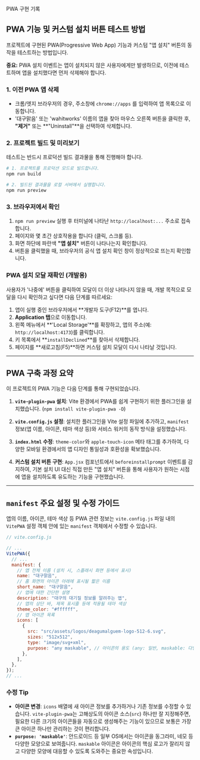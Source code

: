PWA 구현 기록

## PWA 기능 및 커스텀 설치 버튼 테스트 방법

프로젝트에 구현된 PWA(Progressive Web App) 기능과 커스텀 "앱 설치" 버튼의 동작을 테스트하는 방법입니다.

**중요:** PWA 설치 이벤트는 앱이 설치되지 않은 사용자에게만 발생하므로, 이전에 테스트하며 앱을 설치했다면 먼저 삭제해야 합니다.

### 1. 이전 PWA 앱 삭제

- 크롬/엣지 브라우저의 경우, 주소창에 `chrome://apps` 를 입력하여 앱 목록으로 이동합니다.
- '대구맑음' 또는 'wahitworks' 이름의 앱을 찾아 마우스 오른쪽 버튼을 클릭한 후, **"제거"** 또는 **"Uninstall"**을 선택하여 삭제합니다.

### 2. 프로젝트 빌드 및 미리보기

테스트는 반드시 프로덕션 빌드 결과물을 통해 진행해야 합니다.

```bash
# 1. 프로젝트를 프로덕션 모드로 빌드합니다.
npm run build

# 2. 빌드된 결과물을 로컬 서버에서 실행합니다.
npm run preview
```

### 3. 브라우저에서 확인

1.  `npm run preview` 실행 후 터미널에 나타난 `http://localhost:...` 주소로 접속합니다.
2.  페이지와 몇 초간 상호작용을 합니다 (클릭, 스크롤 등).
3.  화면 하단에 파란색 **"앱 설치"** 버튼이 나타나는지 확인합니다.
4.  버튼을 클릭했을 때, 브라우저의 공식 앱 설치 확인 창이 정상적으로 뜨는지 확인합니다.

### PWA 설치 모달 재확인 (개발용)

사용자가 '나중에' 버튼을 클릭하여 모달이 더 이상 나타나지 않을 때, 개발 목적으로 모달을 다시 확인하고 싶다면 다음 단계를 따르세요:

1.  앱이 실행 중인 브라우저에서 **개발자 도구(F12)**를 엽니다.
2.  **Application 탭**으로 이동합니다.
3.  왼쪽 메뉴에서 **'Local Storage'**를 확장하고, 앱의 주소(예: `http://localhost:4173`)를 클릭합니다.
4.  키 목록에서 **`installDeclined`**를 찾아서 삭제합니다.
5.  페이지를 **새로고침(F5)**하면 커스텀 설치 모달이 다시 나타날 것입니다.

---

## PWA 구축 과정 요약

이 프로젝트의 PWA 기능은 다음 단계를 통해 구현되었습니다.

1.  **`vite-plugin-pwa` 설치**: Vite 환경에서 PWA를 쉽게 구현하기 위한 플러그인을 설치했습니다. (`npm install vite-plugin-pwa -D`)

2.  **`vite.config.js` 설정**: 설치한 플러그인을 Vite 설정 파일에 추가하고, `manifest` 정보(앱 이름, 아이콘, 테마 색상 등)와 서비스 워커의 동작 방식을 설정했습니다.

3.  **`index.html` 수정**: `theme-color`와 `apple-touch-icon` 메타 태그를 추가하여, 다양한 모바일 환경에서의 앱 디자인 통일성과 호환성을 확보했습니다.

4.  **커스텀 설치 버튼 구현**: `App.jsx` 컴포넌트에서 `beforeinstallprompt` 이벤트를 감지하여, 기본 설치 UI 대신 직접 만든 "앱 설치" 버튼을 통해 사용자가 원하는 시점에 앱을 설치하도록 유도하는 기능을 구현했습니다.

---

## `manifest` 주요 설정 및 수정 가이드

앱의 이름, 아이콘, 테마 색상 등 PWA 관련 정보는 `vite.config.js` 파일 내의 `VitePWA` 설정 객체 안에 있는 `manifest` 객체에서 수정할 수 있습니다.

```javascript
// vite.config.js

// ...
VitePWA({
  // ...
  manifest: {
    // 앱 전체 이름 (설치 시, 스플래시 화면 등에서 표시)
    name: "대구맑음",
    // 홈 화면의 아이콘 아래에 표시될 짧은 이름
    short_name: "대구맑음",
    // 앱에 대한 간단한 설명
    description: "대구의 대기질 정보를 알려주는 앱",
    // 앱의 상단 바, 제목 표시줄 등에 적용될 테마 색상
    theme_color: "#ffffff",
    // 앱 아이콘 목록
    icons: [
      {
        src: "src/assets/logos/deagumalguem-logo-512-6.svg",
        sizes: "512x512",
        type: "image/svg+xml",
        purpose: "any maskable", // 아이콘의 용도 (any: 일반, maskable: 다양한 모양의 아이콘 마스크에 대응)
      },
    ],
  },
});
// ...
```

### 수정 Tip

- **아이콘 변경**: `icons` 배열에 새 아이콘 정보를 추가하거나 기존 정보를 수정할 수 있습니다. `vite-plugin-pwa`는 고해상도의 아이콘 소스(`src`) 하나만 잘 지정해주면, 필요한 다른 크기의 아이콘들을 자동으로 생성해주는 기능이 있으므로 보통은 가장 큰 아이콘 하나만 관리하는 것이 편리합니다.
- **`purpose: 'maskable'`**: 안드로이드 등 일부 OS에서는 아이콘을 동그라미, 네모 등 다양한 모양으로 보여줍니다. `maskable` 아이콘은 아이콘의 핵심 로고가 잘리지 않고 다양한 모양에 대응할 수 있도록 도와주는 중요한 속성입니다.
